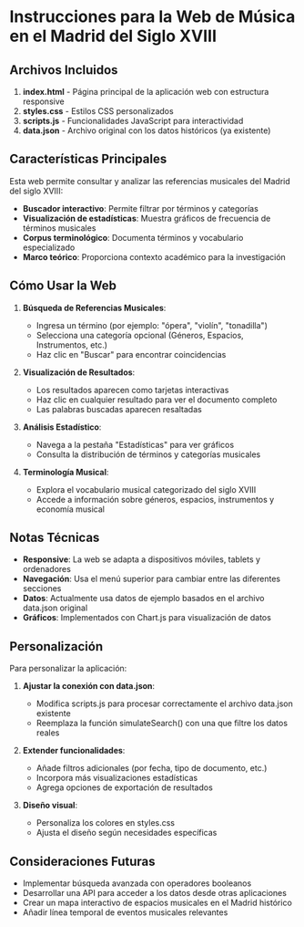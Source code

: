 # Instrucciones para la Web de Música en el Madrid del Siglo XVIII

## Archivos Incluidos

1. **index.html** - Página principal de la aplicación web con estructura responsive
2. **styles.css** - Estilos CSS personalizados
3. **scripts.js** - Funcionalidades JavaScript para interactividad
4. **data.json** - Archivo original con los datos históricos (ya existente)

## Características Principales

Esta web permite consultar y analizar las referencias musicales del Madrid del siglo XVIII:

- **Buscador interactivo**: Permite filtrar por términos y categorías
- **Visualización de estadísticas**: Muestra gráficos de frecuencia de términos musicales
- **Corpus terminológico**: Documenta términos y vocabulario especializado
- **Marco teórico**: Proporciona contexto académico para la investigación

## Cómo Usar la Web

1. **Búsqueda de Referencias Musicales**:
   - Ingresa un término (por ejemplo: "ópera", "violín", "tonadilla")
   - Selecciona una categoría opcional (Géneros, Espacios, Instrumentos, etc.)
   - Haz clic en "Buscar" para encontrar coincidencias

2. **Visualización de Resultados**:
   - Los resultados aparecen como tarjetas interactivas
   - Haz clic en cualquier resultado para ver el documento completo
   - Las palabras buscadas aparecen resaltadas

3. **Análisis Estadístico**:
   - Navega a la pestaña "Estadísticas" para ver gráficos
   - Consulta la distribución de términos y categorías musicales

4. **Terminología Musical**:
   - Explora el vocabulario musical categorizado del siglo XVIII
   - Accede a información sobre géneros, espacios, instrumentos y economía musical

## Notas Técnicas

- **Responsive**: La web se adapta a dispositivos móviles, tablets y ordenadores
- **Navegación**: Usa el menú superior para cambiar entre las diferentes secciones
- **Datos**: Actualmente usa datos de ejemplo basados en el archivo data.json original
- **Gráficos**: Implementados con Chart.js para visualización de datos

## Personalización

Para personalizar la aplicación:

1. **Ajustar la conexión con data.json**:
   - Modifica scripts.js para procesar correctamente el archivo data.json existente
   - Reemplaza la función simulateSearch() con una que filtre los datos reales

2. **Extender funcionalidades**:
   - Añade filtros adicionales (por fecha, tipo de documento, etc.)
   - Incorpora más visualizaciones estadísticas
   - Agrega opciones de exportación de resultados

3. **Diseño visual**:
   - Personaliza los colores en styles.css
   - Ajusta el diseño según necesidades específicas

## Consideraciones Futuras

- Implementar búsqueda avanzada con operadores booleanos
- Desarrollar una API para acceder a los datos desde otras aplicaciones
- Crear un mapa interactivo de espacios musicales en el Madrid histórico
- Añadir línea temporal de eventos musicales relevantes